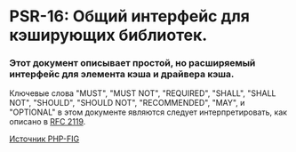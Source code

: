 # PSR-16: Общий интерфейс для кэширующих библиотек.

### Этот документ описывает простой, но расширяемый интерфейс для элемента кэша и драйвера кэша.

Ключевые слова "MUST", "MUST NOT", "REQUIRED", "SHALL", "SHALL NOT", "SHOULD", "SHOULD NOT", "RECOMMENDED",  "MAY", и "OPTIONAL" в этом документе являются следует интерпретировать, как описано в [RFC 2119](https://www.rfc-archive.org/getrfc.php?rfc=2119#gsc.tab=0).



[Источник PHP-FIG](https://www.php-fig.org/psr/psr-16/)
